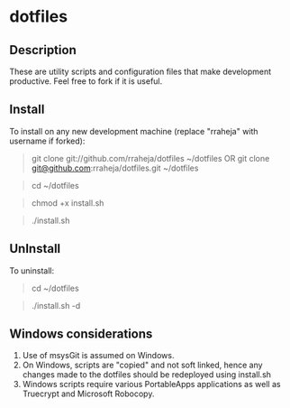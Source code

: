 dotfiles
========

Description
-----------

These are utility scripts and configuration files that make development productive. Feel free to fork if it is useful.

Install
-------
To install on any new development machine (replace "rraheja" with username if forked):

> git clone git://github.com/rraheja/dotfiles ~/dotfiles
> OR
> git clone git@github.com:rraheja/dotfiles.git ~/dotfiles

> cd ~/dotfiles

> chmod +x install.sh

> ./install.sh

UnInstall
---------

To uninstall:

> cd ~/dotfiles

> ./install.sh -d


Windows considerations
----------------------
1. Use of msysGit is assumed on Windows.
2. On Windows, scripts are "copied" and not soft linked, hence any changes made to the dotfiles should be redeployed using install.sh
3. Windows scripts require various PortableApps applications as well as Truecrypt and Microsoft Robocopy.
